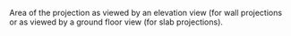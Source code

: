 Area of the projection as viewed by an elevation view (for wall projections or as viewed by a ground floor view (for slab projections).